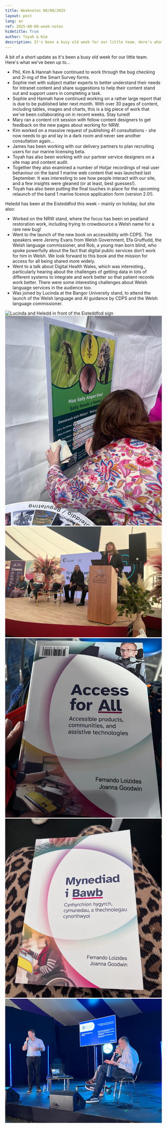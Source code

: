 ```yaml
---
title: Weeknotes 08/08/2025
layout: post
lang: en
ref: 2025-08-08-week-notes
hidetitle: True
author: Toyah & Kim
description: It's been a busy old week for our little team. Here's what we've been up to… 
---
```


A bit of a short update as it's been a busy old week for our little team. Here's what we've been up to… 

+ Phil, Kim & Hannah have continued to work through the bug checking and 2i-ing of the Smart Survey forms.
+ Sophie met with subject matter experts to better understand their needs for Intranet content and share suggestions to help their content stand out and support users in completing a task. 
+ Sophie and Hannah have continued working on a rather large report that is due to be published later next month. With over 30 pages of content, including tables, images and charts, this is a big piece of work that we've been collaborating on in recent weeks. Stay tuned!
+ Mary ran a content crit session with fellow content designers to get feedback on the new pages about working for NRW.
+ Kim worked on a massive request of publishing 41 consultations - she now needs to go and lay in a dark room and never see another consultation again… 
+ James has been working with our delivery partners to plan recruiting users for our marine licensing beta.  
+ Toyah has also been working with our partner service designers on a site map and content audit.  
+ Together they also examined a number of Hotjar recordings of real user behaviour on the band 1 marine web content that was launched last September. It was interesting to see how people interact with our site, and a few insights were gleaned (or at least, best guesses!).  
+ Toyah has also been putting the final touches in place for the upcoming relaunch of the band 1 marine licence application form (version 2.0!).  

Heledd has been at the Eisteddfod this week – mainly on holiday, but she also:  

+ Worked on the NRW stand, where the focus has been on peatland restoration work, including trying to crowdsource a Welsh name for a rare new bug! 
+ Went to the launch of the new book on accessibility with CDPS. The speakers were Jeremy Evans from Welsh Government, Efa Gruffudd, the Welsh language commissioner, and Rob, a young man born blind, who spoke powerfully about the fact that digital public services don’t work for him in Welsh. We look forward to this book and the mission for access for all being shared more widely. 
+ Went to a talk about Digital Health Wales, which was interesting., particularly hearing about the  challenges of getting data in lots of different systems to integrate and work better so that patient records work better. There were some interesting challenges about Welsh language services in the audience too. 
+ Was joined by Lucinda at the Bangor University stand, to attend the launch of the Welsh language and AI guidance by CDPS and the Welsh language commissioner.  

 ![Lucinda and Heledd in front of the Eisteddfod sign](https://github.com/nrw-digital/week-notes/blob/aed2b8263e80be8a3f601b2586ad65f98cb82252/images/Eisteddfod%201.jpg?raw=true)
 ![Voting for a name for a newly discovered bug](https://github.com/nrw-digital/week-notes/blob/aed2b8263e80be8a3f601b2586ad65f98cb82252/images/Eisteddfod%202.jpg?raw=true)
 ![Rob delivers a speech on a small stage](https://github.com/nrw-digital/week-notes/blob/aed2b8263e80be8a3f601b2586ad65f98cb82252/images/Eisteddfod%203.jpg?raw=true)
 ![Cover of the book titled Access for All](https://github.com/nrw-digital/week-notes/blob/aed2b8263e80be8a3f601b2586ad65f98cb82252/images/Eisteddfod%204.jpg?raw=true)
 ![Cover of the book titled Mynediad i Bawb](https://github.com/nrw-digital/week-notes/blob/aed2b8263e80be8a3f601b2586ad65f98cb82252/images/Eisteddfod%205.jpg?raw=true)
 ![Three people on a small stage, one delivering a speech](https://github.com/nrw-digital/week-notes/blob/aed2b8263e80be8a3f601b2586ad65f98cb82252/images/Eisteddfod%206.jpg?raw=true)
